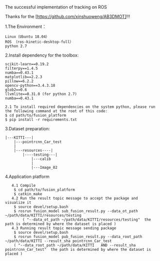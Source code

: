 The successful implementation of tracking on ROS

Thanks for the [https://github.com/xinshuoweng/AB3DMOT]!!!

1.The Environment：

	Linux（Ubuntu 18.04）
	ROS （ros-kinetic-desktop-full）
	python 2.7

2.Install dependency for the toolbox:

	scikit-learn==0.19.2
	filterpy==1.4.5
	numba==0.43.1
	matplotlib==2.2.3
	pillow==6.2.2
	opencv-python==3.4.3.18
	glob2==0.6
	llvmlite==0.31.0 (for python 2.7)
	numba==0.43.1
	
	2.1 To install required dependencies on the system python, please run the following command at the root of this code:
	$ cd path/to/fusion_platform
	$ pip install -r requirements.txt

3.Dataset preparation:

	|---KITTI---|
		|---pointrcnn_Car_test
		|
		|---resources----|
			|----testing---|
				|---calib
				|
				|---Image_02
			  
4.Application platform

       4.1 Compile
       	$ cd path/to/fusion_platform
		$ catkin_make
       4.2 Run the result topic message to accept the package and visualize it
		$ source devel/setup.bash
		$ rosrun fusion_model sub_fusion_result.py --data_ot_path ~/path/data/KITTI/resources/testing
            ( "--data_ot_path ~/path/data/KITTI/resources/testing"  the path is determined by where the dataset is placed )
       4.3 Running result topic message sending package
		$ source devel/setup.bash
		$ rosrun fusion_model pub_fusion_result.py --data_root_path ~/path/data/KITTI --result_sha pointrcnn_Car_test
	 	( "--data_root_path ~/path/data/KITTI   AND --result_sha pointrcnn_Car_test"  the path is determined by where the dataset is placed )
	
